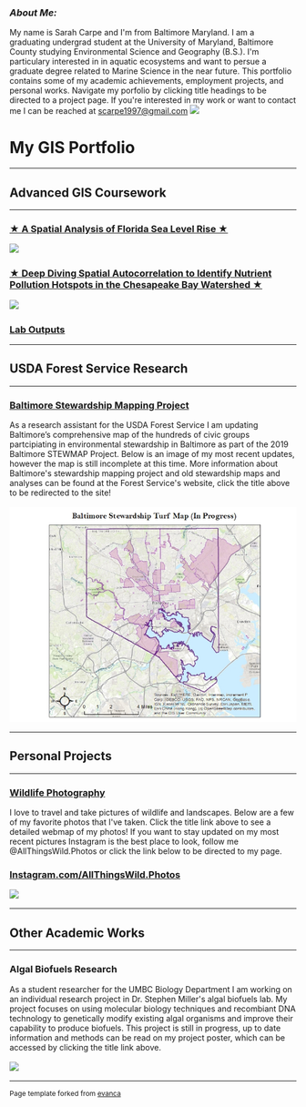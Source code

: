 ### ***About Me:***
My name is Sarah Carpe and I'm from Baltimore Maryland. I am a graduating undergrad student at the University of Maryland, Baltimore County studying Environmental Science and Geography (B.S.). I'm particulary interested in in aquatic ecosystems and want to persue a graduate degree related to Marine Science in the near future. This portfolio contains some of my academic achievements, employment projects, and personal works. Navigate my porfolio by clicking title headings to be directed to a project page. If you're interested in my work or want to contact me I can be reached at scarpe1997@gmail.com 
<img src="https://rad-sc.github.io/images/PicsArt_03-20-11.46.38.png?raw=true"/>


# My GIS Portfolio
---
## Advanced GIS Coursework 
---
### [★ A Spatial Analysis of Florida Sea Level Rise ★](/project1_486/index.md)
<img src="https://rad-sc.github.io/project1_486/images/SeaLevelRise.gif?raw=true"/>

### [★ Deep Diving Spatial Autocorrelation to Identify Nutrient Pollution Hotspots in the Chesapeake Bay Watershed ★](/project2_486/index.md)
<img src="https://rad-sc.github.io/project2_486/WaterQualityStations.jpg?raw=true"/>

### [Lab Outputs](/labs/index.md) 
---
## USDA Forest Service Research
---
### [Baltimore Stewardship Mapping Project](https://www.nrs.fs.fed.us/stew-map/baltimore/)
As a research assistant for the USDA Forest Service I am updating Baltimore’s comprehensive map of the hundreds of civic groups partcipiating in environmental stewardship in Baltimore as part of the 2019 Baltimore STEWMAP Project. Below is an image of my most recent updates, however the map is still incomplete at this time. More information about Baltimore's stewardship mapping project and old stewardship maps and analyses can be found at the Forest Service's website, click the title above to be redirected to the site!
<br><br>
<img src="project_STEWMAP/STEWMAP.jpg?raw=true"/>

---
## Personal Projects
---
### [Wildlife Photography](https://rad-sc.github.io/Webmap/qgis2web_photomap/index.html)
I love to travel and take pictures of wildlife and landscapes. Below are a few of my favorite photos that I've taken. Click the title link above to see a detailed webmap of my photos! If you want to stay updated on my most recent pictures Instagram is the best place to look, follow me @AllThingsWild.Photos or click the link below to be directed to my page.
### [Instagram.com/AllThingsWild.Photos](https://www.instagram.com/allthingswild.photos/)
<img src="https://rad-sc.github.io/images/20200129_004923-COLLAGE.jpg?raw=true"/>

---
## Other Academic Works
---
### Algal Biofuels Research
As a student researcher for the UMBC Biology Department I am working on an individual research project in Dr. Stephen Miller's algal biofuels lab. My project focuses on using molecular biology techniques and recombiant DNA technology to genetically modify existing algal organisms and improve their capability to produce biofuels. This project is still in progress, up to date information and methods can be read on my project poster, which can be accessed by clicking the title link above.
<br><br>
<img src="images/algae culture.jpg?raw=true"/>

---
<p style="font-size:12px">Page template forked from <a href="https://github.com/evanca/quick-portfolio">evanca</a></p>
<!-- Remove above link if you don't want to attibute -->
